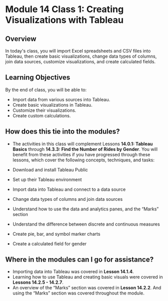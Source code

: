 # Module 14 Class 1: Creating Visualizations with Tableau

## Overview
In today's class, you will import Excel spreadsheets and CSV files into Tableau, then create basic visualizations, change data types of columns, join data sources, customize visualizations, and create calculated fields.  

## Learning Objectives

By the end of class, you will be able to:
 
* Import data from various sources into Tableau.
* Create basic visualizations in Tableau.
* Customize their visualizations.
* Create custom calculations.

## How does this tie into the modules?
* The activities in this class will complement Lessons **14.0.1: Tableau Basics** through **14.3.3: Find the Number of Rides by Gender**.  You will benefit from these activities if you have progressed through these lessons, which cover the following concepts, techniques, and tasks:  

* Download and install Tableau Public 
* Set up their Tableau environment
* Import data into Tableau and connect to a data source
* Change data types of columns and join data sources
* Understand how to use the data and analytics panes, and the “Marks” section
* Understand the difference between discrete and continuous measures
* Create pie, bar, and symbol marker charts
* Create a calculated field for gender

## Where in the modules can I go for assistance?

  * Importing data into Tableau was covered in **Lesson 14.1.4**.
  * Learning how to use Tableau and creating basic visuals were covered in **Lessons 14.2.5 - 14.2.7**.
  * An overview of the “Marks” section was covered in **Lesson 14.2.2**. And using the “Marks” section was covered throughout the module.
